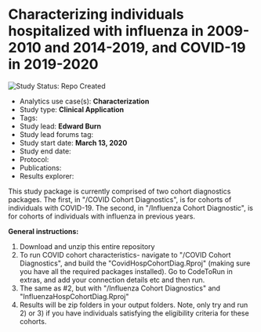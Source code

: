 Characterizing individuals hospitalized with  influenza in 2009-2010 and 2014-2019, and COVID-19 in 2019-2020
=============

<img src="https://img.shields.io/badge/Study%20Status-Repo%20Created-lightgray.svg" alt="Study Status: Repo Created">

- Analytics use case(s): **Characterization**
- Study type: **Clinical Application**
- Tags: 
- Study lead: **Edward Burn**
- Study lead forums tag: 
- Study start date: **March 13, 2020**
- Study end date: 
- Protocol: 
- Publications: 
- Results explorer: 


This study package is currently comprised of two cohort diagnostics packages. The first, in "/COVID Cohort Diagnostics", is for cohorts of individuals with COVID-19. The second, in "/Influenza Cohort Diagnostic", is for cohorts of individuals with influenza in previous years.  


**General instructions:**
1) Download and unzip this entire repository
2) To run COVID cohort characteristics- navigate to "/COVID Cohort Diagnostics", and build the "CovidHospCohortDiag.Rproj" (making sure you have all the required packages installed). Go to CodeToRun in extras, and add your connection details etc and then run.
3) The same as #2, but with "/Influenza Cohort Diagnostics" and "InfluenzaHospCohortDiag.Rproj"
4) Results will be zip folders in your output folders.
Note, only try and run 2) or 3) if you have individuals satisfying the eligibility criteria for these cohorts. 
